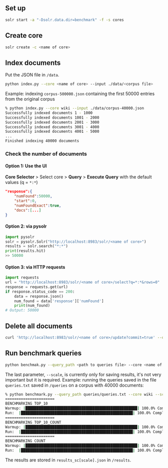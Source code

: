 ## Set up
```bash
solr start -a "-Dsolr.data.dir=benchmark" -f -s cores
```

## Create core
```bash
solr create -c <name of core>
```

## Index documents
Put the JSON file in <code>/data</code>.
```bash
python index.py --core <name of core> --input ./data/<corpus file>
```
Example: indexing <code>corpus-500000.json</code> containing the first 50000 entries from the original corpus
```bash
% python index.py --core wiki --input ./data/corpus-40000.json 
Successfully indexed documents 1 - 1000
Successfully indexed documents 1001 - 2000
Successfully indexed documents 2001 - 3000
Successfully indexed documents 3001 - 4000
Successfully indexed documents 4001 - 5000
...
Finished indexing 40000 documents
```

### Check the number of documents
#### Option 1: Use the UI
**Core Selector** > Select core > **Query** > **Execute Query** with the default values (q = <code>\*:\*</code>)
```JSON
"response":{
    "numFound":50000,
    "start":0,
    "numFoundExact":true,
    "docs":[...]
}
```
#### Option 2: via pysolr
```Python
import pysolr
solr = pysolr.Solr("http://localhost:8983/solr/<name of core>")
results = solr.search("*:*")
print(results.hit)
>> 50000
```
#### Option 3: via HTTP requests
```Python
import requests
url = "http://localhost:8983/solr/<name of core>/select?q=*:*&rows=0"
response = requests.get(url)
if response.status_code == 200:
    data = response.json()
    num_found = data['response']['numFound']
    print(num_found)
# Output: 50000
```

## Delete all documents
```bash
curl 'http://localhost:8983/solr/<name of core>/update?commit=true' --data '<delete><query>*:*</query></delete>'
```

## Run benchmark queries
```bash
python benchmak.py --query_path <path to queries file> --core <name of core> --scale <size of corpus>
```
The last parameter, <code>--scale</code>, is currently only for saving results, it's not very important but it is required.
Example: running the queries saved in the file <code>queries.txt</code> saved in <code>/queries</code> on a corpus with 40000 documents:
```bash
% python benchmark.py --query_path queries/queries.txt --core wiki --scale 40000
======================
BENCHMARKING TOP_10
Warmup: |██████████████████████████████████████████████████| 100.0% Complete
Run:  |██████████████████████████████████████████████████| 100.0% Complete
======================
BENCHMARKING TOP_10_COUNT
Warmup: |██████████████████████████████████████████████████| 100.0% Complete
Run:  |██████████████████████████████████████████████████| 100.0% Complete
======================
BENCHMARKING COUNT
Warmup: |██████████████████████████████████████████████████| 100.0% Complete
Run:  |██████████████████████████████████████████████████| 100.0% Complete
```
The results are stored in <code>results_sc[scale].json</code> in <code>/results</code>.